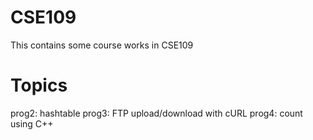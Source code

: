 # CSE109
 This contains some course works in CSE109
# Topics
 prog2: hashtable
 prog3: FTP upload/download with cURL
 prog4: count using C++
